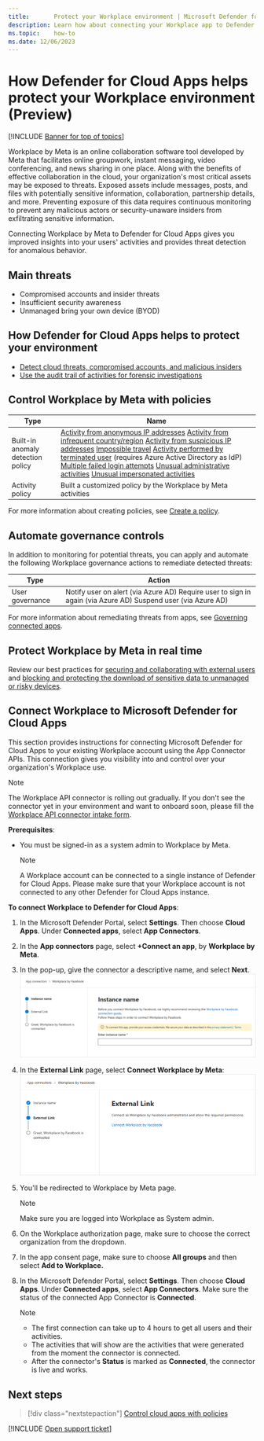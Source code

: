 ```yaml
---
title:       Protect your Workplace environment | Microsoft Defender for Cloud Apps
description: Learn how about connecting your Workplace app to Defender for Cloud Apps using the API connector.
ms.topic:    how-to
ms.date: 12/06/2023
---
```


# How Defender for Cloud Apps helps protect your Workplace environment (Preview)

[!INCLUDE [Banner for top of topics](includes/banner.md)]

Workplace by Meta is an online collaboration software tool developed by Meta that facilitates online groupwork, instant messaging, video conferencing, and news sharing in one place. Along with the benefits of effective collaboration in the cloud, your organization's most critical assets may be exposed to threats. Exposed assets include messages, posts, and files with potentially sensitive information, collaboration, partnership details, and more. Preventing exposure of this data requires continuous monitoring to prevent any malicious actors or security-unaware insiders from exfiltrating sensitive information.

Connecting Workplace by Meta to Defender for Cloud Apps gives you improved insights into your users' activities and provides threat detection for anomalous behavior.

## Main threats

- Compromised accounts and insider threats
- Insufficient security awareness
- Unmanaged bring your own device (BYOD)

## How Defender for Cloud Apps helps to protect your environment

- [Detect cloud threats, compromised accounts, and malicious insiders](best-practices.md#detect-cloud-threats-compromised-accounts-malicious-insiders-and-ransomware)
- [Use the audit trail of activities for forensic investigations](best-practices.md#use-the-audit-trail-of-activities-for-forensic-investigations)

## Control Workplace by Meta with policies

| Type | Name |
| ---- | ---- |
| Built-in  anomaly detection policy | [Activity from   anonymous IP addresses](anomaly-detection-policy.md#activity-from-anonymous-ip-addresses)   [Activity from infrequent country/region](anomaly-detection-policy.md#activity-from-infrequent-country)  [Activity from   suspicious IP addresses](anomaly-detection-policy.md#activity-from-suspicious-ip-addresses)   [Impossible travel](anomaly-detection-policy.md#impossible-travel)   [Activity   performed by terminated user](anomaly-detection-policy.md#activity-performed-by-terminated-user) (requires Azure Active Directory as IdP)   [Multiple failed login attempts](anomaly-detection-policy.md#multiple-failed-login-attempts)   [Unusual   administrative activities](anomaly-detection-policy.md#unusual-activities-by-user)   [Unusual impersonated activities](anomaly-detection-policy.md#unusual-activities-by-user) |
| Activity  policy                   | Built a customized policy by the Workplace by Meta activities|

For more information about creating policies, see [Create a policy](control-cloud-apps-with-policies.md#create-a-policy).

## Automate governance controls

In addition to monitoring for potential threats, you can apply and automate the following Workplace governance actions to remediate detected threats:

| Type | Action |
| ---- | ---- |
| User governance | Notify user on  alert (via Azure AD)  Require user to sign in again (via Azure AD)    Suspend user (via Azure AD) |

For more information about remediating threats from apps, see [Governing connected apps](governance-actions.md).

## Protect Workplace by Meta in real time

Review our best practices for [securing and collaborating with external users](best-practices.md#secure-collaboration-with-external-users-by-enforcing-real-time-session-controls) and [blocking and protecting the download of sensitive data to unmanaged or risky devices](best-practices.md#block-and-protect-download-of-sensitive-data-to-unmanaged-or-risky-devices).


## Connect Workplace to Microsoft Defender for Cloud Apps

This section provides instructions for connecting Microsoft Defender for Cloud Apps to your existing Workplace account using the App Connector APIs. This connection gives you visibility into and control over your organization's Workplace use.

   > [!NOTE]
   > The Workplace API connector is rolling out gradually. If you don't see the connector yet in your environment and want to onboard soon, please fill the [Workplace API connector intake form](https://forms.microsoft.com/r/euj3pEmiM4).

**Prerequisites**:

- You must be signed-in as a system admin to Workplace by Meta.

   > [!NOTE]
   > A Workplace account can be connected to a single instance of Defender for Cloud Apps. Please make sure that your Workplace account is not connected to any other Defender for Cloud Apps instance.

**To connect Workplace to Defender for Cloud Apps**:

1. In the Microsoft Defender Portal, select **Settings**. Then choose **Cloud Apps**. Under **Connected apps**, select **App Connectors**.
1. In the **App connectors** page, select **+Connect an app**, by **Workplace by Meta**.
1. In the pop-up, give the connector a descriptive name, and select **Next**.
   ![Give connector a name.](media/workplace-connector.png)

1. In the **External Link** page, select **Connect Workplace by Meta**:
   ![Connect to Workplace.](media/connect-workplace.png)

1. You'll be redirected to Workplace by Meta page.

   >[!NOTE]
   >Make sure you are logged into Workplace as System admin.

1. On the Workplace authorization page, make sure to choose the correct organization from the dropdown.

1. In the app consent page, make sure to choose **All groups** and then select **Add to Workplace.**
1. In the Microsoft Defender Portal, select **Settings**. Then choose **Cloud Apps**. Under **Connected apps**, select **App Connectors**. Make sure the status of the connected App Connector is **Connected**.

   > [!NOTE]
   >
   > - The first connection can take up to 4 hours to get all users and their activities.
   > - The activities that will show are the activities that were generated from the moment the connector is connected.
   > - After the connector's **Status** is marked as **Connected**, the connector is live and works.

## Next steps

> [!div class="nextstepaction"]
> [Control cloud apps with policies](control-cloud-apps-with-policies.md)

[!INCLUDE [Open support ticket](includes/support.md)]
